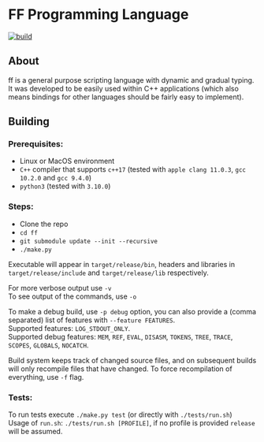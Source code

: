 # FF Programming Language

[![build](https://github.com/maxrt101/ff/actions/workflows/build.yml/badge.svg)](https://github.com/maxrt101/ff/actions/workflows/build.yml)

## About
ff is a general purpose scripting language with dynamic and gradual typing.  
It was developed to be easily used within C++ applications (which also means bindings for other languages should be fairly easy to implement).  


## Building
### Prerequisites:
  - Linux or MacOS environment
  - `C++` compiler that supports `c++17` (tested with `apple clang 11.0.3`, `gcc 10.2.0` and `gcc 9.4.0`)
  - `python3` (tested with `3.10.0`)

### Steps:
 - Clone the repo
 - `cd ff`
 - `git submodule update --init --recursive`
 - `./make.py`

Executable will appear in `target/release/bin`, headers and libraries in `target/release/include` and `target/release/lib` respectively.  

For more verbose output use `-v`  
To see output of the commands, use `-o`  

To make a debug build, use `-p debug` option, you can also provide a (comma separated) list of features with `--feature FEATURES`.  
Supported features: `LOG_STDOUT_ONLY`.  
Supported debug features: `MEM`, `REF`, `EVAL`, `DISASM`, `TOKENS`, `TREE`, `TRACE`, `SCOPES`, `GLOBALS`, `NOCATCH`.  

Build system keeps track of changed source files, and on subsequent builds will only recompile files that have changed. To force recompilation of everything, use `-f` flag.  

### Tests:
To run tests execute `./make.py test` (or directly with `./tests/run.sh`)  
Usage of `run.sh`: `./tests/run.sh [PROFILE]`, if no profile is provided `release` will be assumed.  
